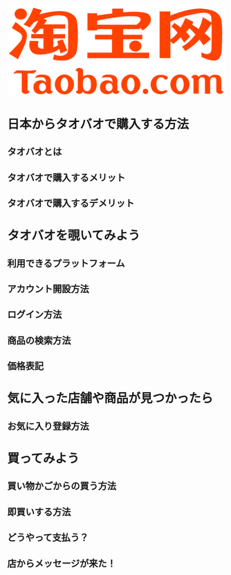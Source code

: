 ![タオバオロゴ](/images/taobao_logo.png) 
# 日本からタオバオで購入する方法
## タオバオとは
## タオバオで購入するメリット
## タオバオで購入するデメリット
# タオバオを覗いてみよう
## 利用できるプラットフォーム
## アカウント開設方法
## ログイン方法
## 商品の検索方法
## 価格表記
# 気に入った店舗や商品が見つかったら
## お気に入り登録方法
## 
# 買ってみよう
## 買い物かごからの買う方法
## 即買いする方法
## どうやって支払う？
## 店からメッセージが来た！
